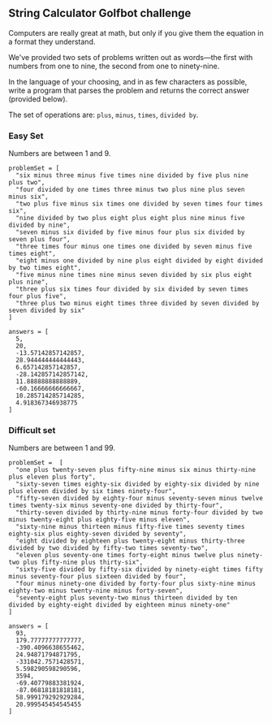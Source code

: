 ## String Calculator Golfbot challenge

Computers are really great at math, but only if you give them the equation in a format they understand.

We've provided two sets of problems written out as words—the first with numbers from one to nine, the second from one to ninety-nine.

In the language of your choosing, and in as few characters as possible, write a program that parses the problem and returns the correct answer (provided below).

The set of operations are: `plus`, `minus`, `times`, `divided by`.

### Easy Set
Numbers are between 1 and 9.

```
problemSet = [
  "six minus three minus five times nine divided by five plus nine plus two",
  "four divided by one times three minus two plus nine plus seven minus six",
  "two plus five minus six times one divided by seven times four times six",
  "nine divided by two plus eight plus eight plus nine minus five divided by nine",
  "seven minus six divided by five minus four plus six divided by seven plus four",
  "three times four minus one times one divided by seven minus five times eight",
  "eight minus one divided by nine plus eight divided by eight divided by two times eight",
  "five minus nine times nine minus seven divided by six plus eight plus nine",
  "three plus six times four divided by six divided by seven times four plus five",
  "three plus two minus eight times three divided by seven divided by seven divided by six"
]

answers = [
  5,
  20,
  -13.57142857142857,
  28.944444444444443,
  6.657142857142857,
  -28.142857142857142,
  11.88888888888889,
  -60.16666666666667,
  10.285714285714285,
  4.918367346938775
]

```

### Difficult set
Numbers are between 1 and 99.

```
problemSet =  [
  "one plus twenty-seven plus fifty-nine minus six minus thirty-nine plus eleven plus forty",
  "sixty-seven times eighty-six divided by eighty-six divided by nine plus eleven divided by six times ninety-four",
  "fifty-seven divided by eighty-four minus seventy-seven minus twelve times twenty-six minus seventy-one divided by thirty-four",
  "thirty-seven divided by thirty-nine minus forty-four divided by two minus twenty-eight plus eighty-five minus eleven",
  "sixty-nine minus thirteen minus fifty-five times seventy times eighty-six plus eighty-seven divided by seventy",
  "eight divided by eighteen plus twenty-eight minus thirty-three divided by two divided by fifty-two times seventy-two",
  "eleven plus seventy-one times forty-eight minus twelve plus ninety-two plus fifty-nine plus thirty-six",
  "sixty-five divided by fifty-six divided by ninety-eight times fifty minus seventy-four plus sixteen divided by four",
  "four minus ninety-one divided by forty-four plus sixty-nine minus eighty-two minus twenty-nine minus forty-seven",
  "seventy-eight plus seventy-two minus thirteen divided by ten divided by eighty-eight divided by eighteen minus ninety-one"
]

answers = [
  93,
  179.77777777777777,
  -390.4096638655462,
  24.94871794871795,
  -331042.7571428571,
  5.598290598290596,
  3594,
  -69.40779883381924,
  -87.06818181818181,
  58.999179292929284,
  20.999545454545455
]

```